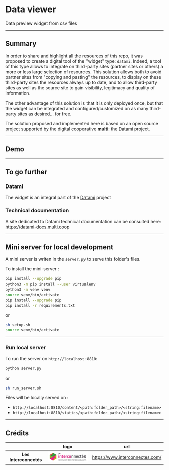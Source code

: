 # Data viewer

Data preview widget from csv files

---

## Summary

In order to share and highlight all the resources of this repo, it was proposed to create a digital tool of the "widget" type: `datami`. Indeed, a tool of this type allows to integrate on third-party sites (partner sites or others) a more or less large selection of resources. This solution allows both to avoid partner sites from "copying and pasting" the resources, to display on these third-party sites the resources always up to date, and to allow third-party sites as well as the source site to gain visibility, legitimacy and quality of information.

The other advantage of this solution is that it is only deployed once, but that the widget can be integrated and configured/customized on as many third-party sites as desired... for free.

The solution proposed and implemented here is based on an open source project supported by the digital cooperative [**multi**](https://multi.coop): the [Datami](https://datami.multi.coop) project.

---

## Demo

<!-- - Demo html page: [![Netlify Status](https://api.netlify.com/api/v1/badges/ac24c6a6-9abd-4e5a-bdcb-688c525840aa/deploy-status)](https://app.netlify.com/sites/datami-demo-ping-tiers-lieux/deploys)
- demo url: https://datami-demo-ping-tiers-lieux.netlify.app -->

---

## To go further

### Datami

The widget is an integral part of the [Datami](https://gitlab.com/multi-coop/datami) project

### Technical documentation

A site dedicated to Datami technical documentation can be consulted here: https://datami-docs.multi.coop

---

## Mini server for local development

A mini server is writen in the `server.py` to serve this folder's files.

To install the mini-server :

```sh
pip install --upgrade pip
python3 -m pip install --user virtualenv
python3 -m venv venv
source venv/bin/activate
pip install --upgrade pip
pip install -r requirements.txt
```

or

```sh
sh setup.sh
source venv/bin/activate
```

---

### Run local server

To run the server on `http://localhost:8810`:

```sh
python server.py
```

or

```sh
sh run_server.sh
```

Files will be locally served on :

- `http://localhost:8810/content/<path:folder_path>/<string:filename>`
- `http://localhost:8810/statics/<path:folder_path>/<string:filename>`

---

## Crédits

| | logo | url |
| :-: | :-: | :-: |
| **Les Interconnectés** | ![Interconnectés](./images/interconnectes-logo.jpg) | https://www.interconnectes.com/ |
